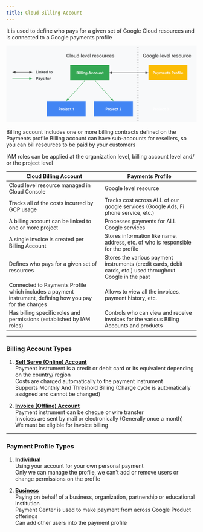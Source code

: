 ```yaml
---
title: Cloud Billing Account
---
```


It is used to define who pays for a given set of Google Cloud resources and is connected to a Google payments profile

![GCP Billing Account|550](../images/gcp-billing-account.png)

Billing account includes one or more billing contracts defined on the Payments profile
Billing account can have sub-accounts for resellers, so you can bill resources to be paid by your customers

IAM roles can be applied at the organization level, billing account level and/ or the project level

| Cloud Billing Account                                                                                   | Payments Profile                                                                                            |
| ------------------------------------------------------------------------------------------------------- | ----------------------------------------------------------------------------------------------------------- |
| Cloud level resource managed in Cloud Console                                                           | Google level resource                                                                                       |
| Tracks all of the costs incurred by GCP usage                                                           | Tracks cost across ALL of our google services (Google Ads, Fi phone service, etc.)                          |
| A billing account can be linked to one or more project                                                  | Processes payments for ALL Google services                                                                  |
| A single invoice is created per Billing Account                                                         | Stores information like name, address, etc. of who is responsible for the profile                           |
| Defines who pays for a given set of resources                                                           | Stores the various payment instruments (credit cards, debit cards, etc.) used throughout Google in the past |
| Connected to Payments Profile which includes a payment instrument, defining how you pay for the charges | Allows to view all the invoices, payment history, etc.                                                      |
| Has billing specific roles and permissions (established by IAM roles)                                   | Controls who can view and receive invoices for the various Billing Accounts and products                    |

---

### Billing Account Types

1. **<u>Self Serve (Online) Account</u>**  
   Payment instrument is a credit or debit card or its equivalent depending on the country/ region  
   Costs are charged automatically to the payment instrument  
   Supports Monthly And Threshold Billing (Charge cycle is automatically assigned and cannot be changed)

1. **<u>Invoice (Offline) Account</u>**  
   Payment instrument can be cheque or wire transfer  
   Invoices are sent by mail or electronically (Generally once a month)  
   We must be eligible for invoice billing

---

### Payment Profile Types

1. **<u>Individual</u>**  
   Using your account for your own personal payment  
   Only we can manage the profile, we can't add or remove users or change permissions on the profile

1. **<u>Business</u>**  
   Paying on behalf of a business, organization, partnership or educational institution  
   Payment Center is used to make payment from across Google Product offerings  
   Can add other users into the payment profile